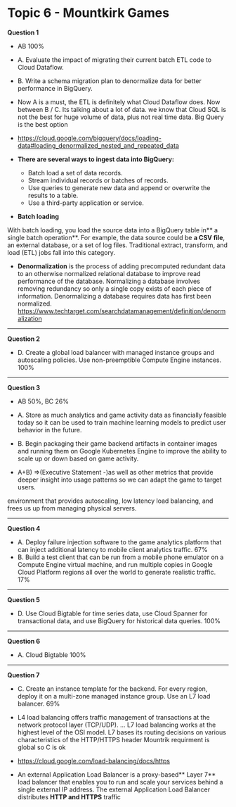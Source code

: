# Topic 6 - Mountkirk Games

**Question 1**

- AB 100%
- A. Evaluate the impact of migrating their current batch ETL code to Cloud Dataflow.
- B. Write a schema migration plan to denormalize data for better performance in BigQuery.
- Now A is a must, the ETL is definitely what Cloud Dataflow does.
  Now between B / C. Its talking about a lot of data. we know that Cloud SQL is not the best for huge volume of data, plus not real time data. Big Query is the best option
- https://cloud.google.com/bigquery/docs/loading-data#loading_denormalized_nested_and_repeated_data
- **There are several ways to ingest data into BigQuery:**

  - Batch load a set of data records.
  - Stream individual records or batches of records.
  - Use queries to generate new data and append or overwrite the results to a table.
  - Use a third-party application or service.

- **Batch loading**

With batch loading, you load the source data into a BigQuery table in** a single batch operation**. For example, the data source could be **a CSV file**, an external database, or a set of log files. Traditional extract, transform, and load (ETL) jobs fall into this category.

- **Denormalization** is the process of adding precomputed redundant data to an otherwise normalized relational database to improve read performance of the database. Normalizing a database involves removing redundancy so only a single copy exists of each piece of information. Denormalizing a database requires data has first been normalized. https://www.techtarget.com/searchdatamanagement/definition/denormalization

<hr />

**Question 2**

- D. Create a global load balancer with managed instance groups and autoscaling policies. Use non-preemptible Compute Engine instances. 100%

<hr />

**Question 3**

- AB 50%, BC 26%
- A. Store as much analytics and game activity data as financially feasible today so it can be used to train machine learning models to predict user behavior in the future.
- B. Begin packaging their game backend artifacts in container images and running them on Google Kubernetes Engine to improve the ability to scale up or down based on game activity.

- A+B)
  =>(Executive Statement -)as well as other metrics that provide deeper insight into usage patterns so we can adapt the game to target users.

environment that provides autoscaling, low latency load balancing, and frees us up from managing physical servers.

<hr />

**Question 4**

- A. Deploy failure injection software to the game analytics platform that can inject additional latency to mobile client analytics traffic. 67%
- B. Build a test client that can be run from a mobile phone emulator on a Compute Engine virtual machine, and run multiple copies in Google Cloud Platform regions all over the world to generate realistic traffic. 17%

<hr />

**Question 5**

- D. Use Cloud Bigtable for time series data, use Cloud Spanner for transactional data, and use BigQuery for historical data queries. 100%

<hr />

**Question 6**

- A. Cloud Bigtable 100%

<hr />

**Question 7**

- C. Create an instance template for the backend. For every region, deploy it on a multi-zone managed instance group. Use an L7 load balancer. 69%

- L4 load balancing offers traffic management of transactions at the network protocol layer (TCP/UDP). ... L7 load balancing works at the highest level of the OSI model. L7 bases its routing decisions on various characteristics of the HTTP/HTTPS header
  Mountrik requirment is global so C is ok

- https://cloud.google.com/load-balancing/docs/https
- An external Application Load Balancer is a proxy-based** Layer 7** load balancer that enables you to run and scale your services behind a single external IP address. The external Application Load Balancer distributes **HTTP and HTTPS** traffic
